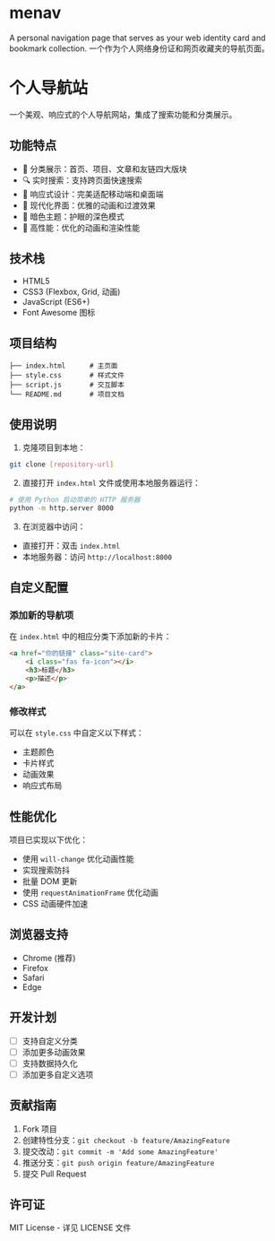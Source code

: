 # menav
 A personal navigation page that serves as your web identity card and bookmark collection. 一个作为个人网络身份证和网页收藏夹的导航页面。
# 个人导航站

一个美观、响应式的个人导航网站，集成了搜索功能和分类展示。

## 功能特点

- 🎯 分类展示：首页、项目、文章和友链四大版块
- 🔍 实时搜索：支持跨页面快速搜索
- 📱 响应式设计：完美适配移动端和桌面端
- 🎨 现代化界面：优雅的动画和过渡效果
- 🌙 暗色主题：护眼的深色模式
- 🚀 高性能：优化的动画和渲染性能

## 技术栈

- HTML5
- CSS3 (Flexbox, Grid, 动画)
- JavaScript (ES6+)
- Font Awesome 图标

## 项目结构

```
├── index.html      # 主页面
├── style.css       # 样式文件
├── script.js       # 交互脚本
└── README.md       # 项目文档
```

## 使用说明

1. 克隆项目到本地：
```bash
git clone [repository-url]
```

2. 直接打开 `index.html` 文件或使用本地服务器运行：
```bash
# 使用 Python 启动简单的 HTTP 服务器
python -m http.server 8000
```

3. 在浏览器中访问：
- 直接打开：双击 `index.html`
- 本地服务器：访问 `http://localhost:8000`

## 自定义配置

### 添加新的导航项

在 `index.html` 中的相应分类下添加新的卡片：

```html
<a href="你的链接" class="site-card">
    <i class="fas fa-icon"></i>
    <h3>标题</h3>
    <p>描述</p>
</a>
```

### 修改样式

可以在 `style.css` 中自定义以下样式：

- 主题颜色
- 卡片样式
- 动画效果
- 响应式布局

## 性能优化

项目已实现以下优化：

- 使用 `will-change` 优化动画性能
- 实现搜索防抖
- 批量 DOM 更新
- 使用 `requestAnimationFrame` 优化动画
- CSS 动画硬件加速

## 浏览器支持

- Chrome (推荐)
- Firefox
- Safari
- Edge

## 开发计划

- [ ] 支持自定义分类
- [ ] 添加更多动画效果
- [ ] 支持数据持久化
- [ ] 添加更多自定义选项

## 贡献指南

1. Fork 项目
2. 创建特性分支：`git checkout -b feature/AmazingFeature`
3. 提交改动：`git commit -m 'Add some AmazingFeature'`
4. 推送分支：`git push origin feature/AmazingFeature`
5. 提交 Pull Request

## 许可证

MIT License - 详见 LICENSE 文件 